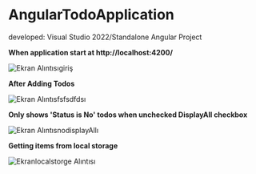 # AngularTodoApplication
 developed: Visual Studio 2022/Standalone Angular Project
 
**When application start at http://localhost:4200/**
 
![Ekran Alıntısıgiriş](https://user-images.githubusercontent.com/58472240/143254403-f03411db-f7f9-4bdc-a8c9-6c7f9f9c7a9f.PNG)

**After Adding Todos**

![Ekran Alıntısfsfsdfdsı](https://user-images.githubusercontent.com/58472240/143254340-606cd576-c2a0-41ab-8049-449ad4ea38d7.PNG)

**Only shows 'Status is No' todos when unchecked DisplayAll checkbox**

![Ekran AlıntısnodisplayAllı](https://user-images.githubusercontent.com/58472240/143254378-fb529b82-8307-43a5-98b4-afcc477a8617.PNG)

**Getting items from local storage**

![Ekranlocalstorge Alıntısı](https://user-images.githubusercontent.com/58472240/143254394-24d26b39-2426-4cc6-9e90-216233e4e4f5.PNG)

